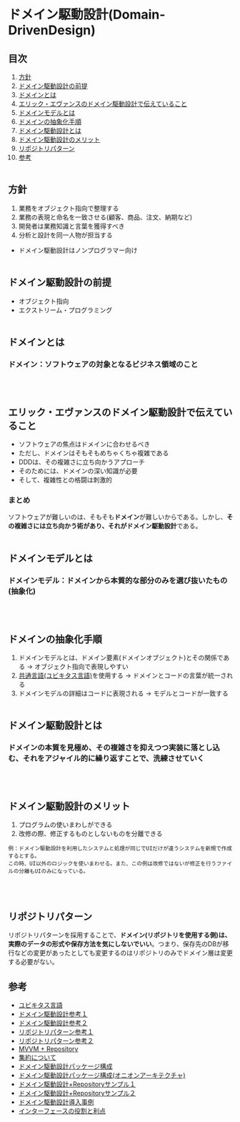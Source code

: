 # ドメイン駆動設計(Domain-DrivenDesign)

## 目次
1. [方針](#方針)
1. [ドメイン駆動設計の前提](#ドメイン駆動設計の前提)
1. [ドメインとは](#ドメインとは)
1. [エリック・エヴァンスのドメイン駆動設計で伝えていること](#エリック・エヴァンスのドメイン駆動設計で伝えていること)
1. [ドメインモデルとは](#ドメインモデルとは)
1. [ドメインの抽象化手順](#ドメインの抽象化手順)
1. [ドメイン駆動設計とは](#ドメイン駆動設計とは)
1. [ドメイン駆動設計のメリット](#ドメイン駆動設計のメリット)
1. [リポジトリパターン](#リポジトリパターン)
1. [参考](#参考)
<br></br>

## 方針
1. 業務をオブジェクト指向で整理する
1. 業務の表現と命名を一致させる(顧客、商品、注文、納期など)
1. 開発者は業務知識と言葉を獲得すべき
1. 分析と設計を同一人物が担当する
- ドメイン駆動設計はノンプログラマー向け
<br></br>

## ドメイン駆動設計の前提
- オブジェクト指向
- エクストリーム・プログラミング
<br></br>

## ドメインとは
### ドメイン：ソフトウェアの対象となるビジネス領域のこと
<br></br>

## エリック・エヴァンスのドメイン駆動設計で伝えていること
- ソフトウェアの焦点はドメインに合わせるべき
- ただし、ドメインはそもそもめちゃくちゃ複雑である
- DDDは、その複雑さに立ち向かうアプローチ
- そのためには、ドメインの深い知識が必要
- そして、複雑性との格闘は刺激的
### まとめ
ソフトウェアが難しいのは、そもそも**ドメイン**が難しいからである。しかし、**その複雑さには立ち向かう術があり、それがドメイン駆動設計**である。
<br></br>

## ドメインモデルとは
### ドメインモデル：ドメインから本質的な部分のみを選び抜いたもの(抽象化)
<br></br>

## ドメインの抽象化手順
1. ドメインモデルとは、ドメイン要素(ドメインオブジェクト)とその関係である → オブジェクト指向で表現しやすい
1. [共通言語(ユビキタス言語)](#参考)を使用する → ドメインとコードの言葉が統一される
1. ドメインモデルの詳細はコードに表現される → モデルとコードが一致する
<br></br>

## ドメイン駆動設計とは
### **ドメインの本質を見極め、その複雑さを抑えつつ実装に落とし込む、それをアジャイル的に繰り返すことで、洗練させていく**
<br></br>

## ドメイン駆動設計のメリット
1. プログラムの使いまわしができる
1. 改修の際、修正するものとしないものを分離できる
```
例：ドメイン駆動設計を利用したシステムと処理が同じでUIだけが違うシステムを新規で作成するとする。
この時、UI以外のロジックを使いまわせる。また、この例は改修ではないが修正を行うファイルの分離もUIのみになっている。
```
<br></br>

## リポジトリパターン
リポジトリパターンを採用することで、**ドメイン(リポジトリを使用する側)は、実際のデータの形式や保存方法を気にしないでいい**。つまり、保存先のDBが移行などの変更があったとしても変更するのはリポジトリのみでドメイン層は変更する必要がない。

## 参考
- [ユビキタス言語](https://zenn.dev/leaner_dev/articles/20210922-ubiquitous-language)
- [ドメイン駆動設計参考１](https://www.seplus.jp/dokushuzemi/blog/2022/06/get_started_ddd_patterns.html)
- [ドメイン駆動設計参考２](https://note.com/shift_tech/n/n1e91c68b1473)
- [リポジトリパターン参考１](https://zenn.dev/kohii/articles/e4f325ed011db8)
- [リポジトリパターン参考２](https://qiita.com/mikesorae/items/ff8192fb9cf106262dbf)
- [MVVM + Repository](https://gaprot.jp/2021/09/16/flutter-architecture-mvvm/)
- [集約について](https://zenn.dev/takashi_onawa/articles/4648332c035d97)
- [ドメイン駆動設計パッケージ構成](https://zenn.dev/morio_pg/articles/16777261720294644011)
- [ドメイン駆動設計パッケージ構成(オニオンアーキテクチャ)](https://qiita.com/Yuuki557/items/b9e456f9841f3335d574)
- [ドメイン駆動設計+Repositoryサンプル１](https://poppingcarp.com/ddd-repository-sample-program/)
- [ドメイン駆動設計+Repositoryサンプル２](https://qiita.com/ynstkt/items/ddbb905adf0583121530)
- [ドメイン駆動設計導入事例](https://techblog.yahoo.co.jp/entry/2021011230061115/)
- [インターフェースの役割と利点](https://qiita.com/yutorisan/items/d28386f168f2f3ab166d)
